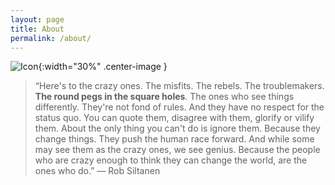 ```yaml
---
layout: page
title: About
permalink: /about/
---
```

![Icon](/blog/assets/Icon-Name-Black.png){:width="30%" .center-image }

> “Here's to the crazy ones. The misfits. The rebels. The troublemakers. **The round pegs in the square holes**. The ones who see things differently. They're not fond of rules. And they have no respect for the status quo. You can quote them, disagree with them, glorify or vilify them. About the only thing you can't do is ignore them. Because they change things. They push the human race forward. And while some may see them as the crazy ones, we see genius. Because the people who are crazy enough to think they can change the world, are the ones who do.” ― Rob Siltanen
